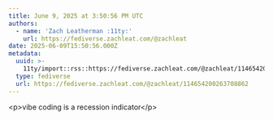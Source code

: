 ```yaml
---
title: June 9, 2025 at 3:50:56 PM UTC
authors:
  - name: 'Zach Leatherman :11ty:'
    url: https://fediverse.zachleat.com/@zachleat
date: 2025-06-09T15:50:56.000Z
metadata:
  uuid: >-
    11ty/import::rss::https://fediverse.zachleat.com/@zachleat/114654200263708862
  type: fediverse
  url: https://fediverse.zachleat.com/@zachleat/114654200263708862
---
```

\<p>vibe coding is a recession indicator\</p>